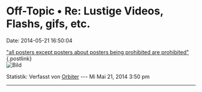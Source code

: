Off-Topic • Re: Lustige Videos, Flashs, gifs, etc.
==================================================

Date: 2014-05-21 16:50:04

[\"all posters except posters about posters being prohibited are
prohibited\"](https://twitter.com/stigabell/status/468855473270448128){.postlink}\
![Bild](https://pbs.twimg.com/media/BoEoJu1IEAA-g93.jpg)

Statistik: Verfasst von
[Orbiter](http://forum.yacy-websuche.de/memberlist.php?mode=viewprofile&u=2)
--- Mi Mai 21, 2014 3:50 pm

------------------------------------------------------------------------
